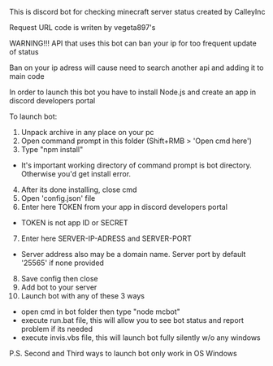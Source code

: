 
This is discord bot for checking minecraft server status created by CalleyInc

Request URL code is writen by vegeta897's


WARNING!!! API that uses this bot can ban your ip for too frequent update of status

Ban on your ip adress will cause need to search another api and adding it to main code


In order to launch this bot you have to install Node.js and create an app in discord developers portal


To launch bot:
1. Unpack archive in any place on your pc
2. Open command prompt in this folder (Shift+RMB > 'Open cmd here')
3. Type "npm install"
  - It's important working directory of command prompt is bot directory. Otherwise you'd get install error.
4. After its done installing, close cmd
5. Open 'config.json' file
6. Enter here TOKEN from your app in discord developers portal
  - TOKEN is not app ID or SECRET
7. Enter here SERVER-IP-ADRESS and SERVER-PORT
  - Server address also may be a domain name. Server port by default '25565' if none provided
8. Save config then close
9. Add bot to your server
10. Launch bot with any of these 3 ways
  - open cmd in bot folder then type "node mcbot"
  - execute run.bat file, this will allow you to see bot status and report problem if its needed
  - execute invis.vbs file, this will launch bot fully silently w/o any windows
  
P.S. Second and Third ways to launch bot only work in OS Windows
